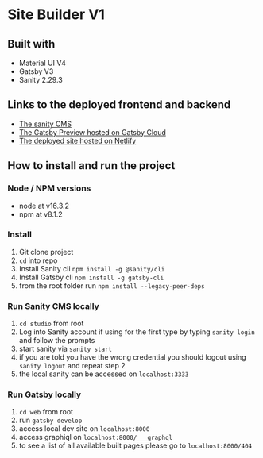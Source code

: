 # Site Builder V1
## Built with
* Material UI V4
* Gatsby V3
* Sanity 2.29.3
## Links to the deployed frontend and backend
* [The sanity CMS](https://sitebuilderv1.sanity.studio/)
* [The Gatsby Preview hosted on Gatsby Cloud](https://sitebuilderv1.sanity.studio/)
* [The deployed site hosted on Netlify](https://www.thecitypainters.com/)
## How to install and run the project
### Node / NPM versions
* node at v16.3.2
* npm at v8.1.2
### Install
1. Git clone project
2. `cd` into repo
3. Install Sanity cli `npm install -g @sanity/cli`
4. Install Gatsby cli `npm install -g gatsby-cli`
5. from the root folder run `npm install --legacy-peer-deps`
### Run Sanity CMS locally
1. `cd studio` from root
2. Log into Sanity account if using for the first type by typing `sanity login` and follow the prompts
3. start sanity via `sanity start`
4. if you are told you have the wrong credential you should logout using `sanity logout` and repeat step 2
5. the local sanity can be accessed on `localhost:3333`
### Run Gatsby locally
1. `cd web` from root
2. run `gatsby develop`
3. access local dev site on `localhost:8000`
4. access graphiql on `localhost:8000/___graphql`
5. to see a list of all available built pages please go to `localhost:8000/404`
